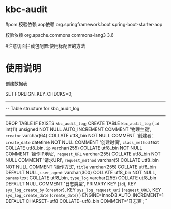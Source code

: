 # kbc-audit

#pom 校验依赖
aop依赖
        <dependency>
            <groupId>org.springframework.boot</groupId>
            <artifactId>spring-boot-starter-aop</artifactId>
        </dependency>

校验依赖
        <dependency>
            <groupId>org.apache.commons</groupId>
            <artifactId>commons-lang3</artifactId>
            <version>3.6</version>
        </dependency>

#注意切面拦截包配置:使用标配置的方法


# 使用说明
创建数据表

SET FOREIGN_KEY_CHECKS=0;
-- ----------------------------
-- Table structure for kbc_audit_log
-- ----------------------------
DROP TABLE IF EXISTS `kbc_audit_log`;
CREATE TABLE `kbc_audit_log` (
  `id` int(11) unsigned NOT NULL AUTO_INCREMENT COMMENT '物理主键',
  `creator` varchar(64) COLLATE utf8_bin NOT NULL COMMENT '创建者',
  `create_date` datetime NOT NULL COMMENT '创建时间',
  `class_method` text COLLATE utf8_bin,
  `ip` varchar(255) COLLATE utf8_bin NOT NULL COMMENT '操作IP地址',
  `request_URL` varchar(255) COLLATE utf8_bin NOT NULL COMMENT '请求URI',
  `request_method` varchar(5) COLLATE utf8_bin NOT NULL COMMENT '操作方式',
  `title` varchar(255) COLLATE utf8_bin DEFAULT NULL,
  `user_agent` varchar(300) COLLATE utf8_bin NOT NULL,
  `params` text COLLATE utf8_bin,
  `type_log` varchar(255) COLLATE utf8_bin DEFAULT NULL COMMENT '日志类型',
  PRIMARY KEY (`id`),
  KEY `sys_log_create_by` (`creator`),
  KEY `sys_log_request_uri` (`request_URL`),
  KEY `sys_log_create_date` (`create_date`)
) ENGINE=InnoDB AUTO_INCREMENT=1 DEFAULT CHARSET=utf8 COLLATE=utf8_bin COMMENT='日志表';``
